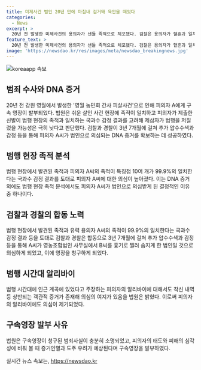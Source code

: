 ```yaml
---
title: 미제사건 범인 20년 만에 마침내 검거돼 육안을 떼었다
categories:
  - News
excerpt: >
  20년 전 발생한 미제사건의 용의자가 샌들 족적으로 체포됐다. 검찰은 용의자가 혈흔과 일치하는 샌들을 제출했으며, 법원은 용의자의 알리바이를 의심하고 구속 영장을 발부했다. 용의자의 족적이 범행 현장과 99.9% 일치하는 국과수 감정 결과를 기반으로 검찰은 용의자를 범인으로 확인하고 구속 영장을 청구했다. 검찰과 경찰은 3년 7개월에 걸쳐 추가 수사를 통해 용의자를 피해자를 찔러 숨지게 한 범인으로 확인했다.
feature_text: >
  20년 전 발생한 미제사건의 용의자가 샌들 족적으로 체포됐다. 검찰은 용의자가 혈흔과 일치하는 샌들을 제출했으며, 법원은 용의자의 알리바이를 의심하고 구속 영장을 발부했다. 용의자의 족적이 범행 현장과 99.9% 일치하는 국과수 감정 결과를 기반으로 검찰은 용의자를 범인으로 확인하고 구속 영장을 청구했다. 검찰과 경찰은 3년 7개월에 걸쳐 추가 수사를 통해 용의자를 피해자를 찔러 숨지게 한 범인으로 확인했다.
image: 'https://newsdao.kr/res/images/meta/newsdao_breakingnews.jpg'
---
```


<p><img src="https://newsdao.kr/res/images/meta/newsdao_breakingnews.jpg" alt="koreaapp 속보" /></p>

<h2 data-ke-size="size26">범죄 수사와 DNA 증거</h2>

<p data-ke-size="size16">20년 전 강원 영월에서 발생한 '영월 농민회 간사 피살사건'으로 인해 피의자 A에게 구속 영장이 발부되었다. 법원은 쉬운 살인 사건 현장에 족적이 일치하고 피의자가 제출한 신발이 범행 현장의 족적과 일치하는 국과수 감정 결과를 고려해 제삼자가 범행을 저질렀을 가능성은 극히 낮다고 판단했다. 검찰과 경찰이 3년 7개월에 걸쳐 추가 압수수색과 감정 등을 통해 피의자 A씨가 범인으로 의심되는 DNA 증거를 확보하는 데 성공하였다.</p>

<h2 data-ke-size="size26">범행 현장 족적 분석</h2>

<p data-ke-size="size16">범행 현장에서 발견된 족적과 피의자 A씨의 족적이 특징점 10여 개가 99.9%의 일치한다는 국과수 감정 결과를 토대로 피의자 A씨에 대한 의심이 높아졌다. 이는 DNA 증거 외에도 범행 현장 족적 분석에서도 피의자 A씨가 범인으로 의심받게 된 결정적인 이유 중 하나이다.</p>

<h2 data-ke-size="size26">검찰과 경찰의 합동 노력</h2>

<p data-ke-size="size16">범행 현장에서 발견된 족적과 유력 용의자 A씨의 족적이 99.9%의 일치한다는 국과수 감정 결과 등을 토대로 검찰과 경찰은 합동으로 3년 7개월에 걸쳐 추가 압수수색과 감정 등을 통해 A씨가 영농조합법인 사무실에서 B씨를 흉기로 찔러 숨지게 한 범인일 것으로 의심하게 되었고, 이에 영장을 청구하게 되었다.</p>

<h2 data-ke-size="size26">범행 시간대 알리바이</h2>

<p data-ke-size="size16">범행 시간대에 인근 계곡에 있었다고 주장하는 피의자의 알리바이에 대해서도 착신 내역 등 상반되는 객관적 증거가 존재해 의심의 여지가 있음을 법원은 밝혔다. 이로써 피의자의 알리바이에도 의심이 제기되었다.</p>

<h2 data-ke-size="size26">구속영장 발부 사유</h2>

<p data-ke-size="size16">법원은 구속영장이 청구된 범죄사실이 충분히 소명되었고, 피의자의 태도와 피해의 심각성에 비춰 볼 때 증거인멸과 도주 우려가 예상된다며 구속영장을 발부하였다.</p>
실시간 뉴스 속보는, <a href="https://newsdao.kr" rel="dofollow">https://newsdao.kr</a>


